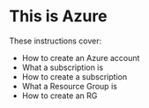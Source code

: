 # This is Azure

These instructions cover:
- How to create an Azure account
- What a subscription is
- How to create a subscription
- What a Resource Group is
- How to create an RG